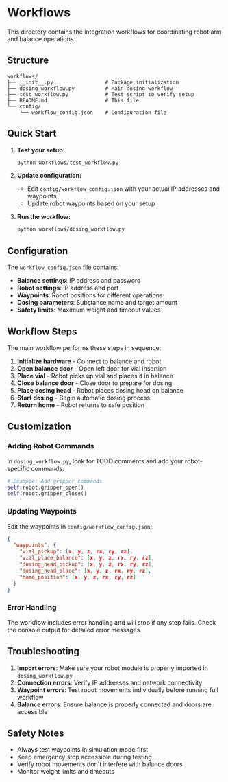 # Workflows

This directory contains the integration workflows for coordinating robot arm and balance operations.

## Structure

```
workflows/
├── __init__.py                 # Package initialization
├── dosing_workflow.py          # Main dosing workflow
├── test_workflow.py            # Test script to verify setup
├── README.md                   # This file
└── config/
    └── workflow_config.json    # Configuration file
```

## Quick Start

1. **Test your setup:**
   ```bash
   python workflows/test_workflow.py
   ```

2. **Update configuration:**
   - Edit `config/workflow_config.json` with your actual IP addresses and waypoints
   - Update robot waypoints based on your setup

3. **Run the workflow:**
   ```bash
   python workflows/dosing_workflow.py
   ```

## Configuration

The `workflow_config.json` file contains:

- **Balance settings**: IP address and password
- **Robot settings**: IP address and port
- **Waypoints**: Robot positions for different operations
- **Dosing parameters**: Substance name and target amount
- **Safety limits**: Maximum weight and timeout values

## Workflow Steps

The main workflow performs these steps in sequence:

1. **Initialize hardware** - Connect to balance and robot
2. **Open balance door** - Open left door for vial insertion
3. **Place vial** - Robot picks up vial and places it in balance
4. **Close balance door** - Close door to prepare for dosing
5. **Place dosing head** - Robot places dosing head on balance
6. **Start dosing** - Begin automatic dosing process
7. **Return home** - Robot returns to safe position

## Customization

### Adding Robot Commands

In `dosing_workflow.py`, look for TODO comments and add your robot-specific commands:

```python
# Example: Add gripper commands
self.robot.gripper_open()
self.robot.gripper_close()
```

### Updating Waypoints

Edit the waypoints in `config/workflow_config.json`:

```json
{
  "waypoints": {
    "vial_pickup": [x, y, z, rx, ry, rz],
    "vial_place_balance": [x, y, z, rx, ry, rz],
    "dosing_head_pickup": [x, y, z, rx, ry, rz],
    "dosing_head_place": [x, y, z, rx, ry, rz],
    "home_position": [x, y, z, rx, ry, rz]
  }
}
```

### Error Handling

The workflow includes error handling and will stop if any step fails. Check the console output for detailed error messages.

## Troubleshooting

1. **Import errors**: Make sure your robot module is properly imported in `dosing_workflow.py`
2. **Connection errors**: Verify IP addresses and network connectivity
3. **Waypoint errors**: Test robot movements individually before running full workflow
4. **Balance errors**: Ensure balance is properly connected and doors are accessible

## Safety Notes

- Always test waypoints in simulation mode first
- Keep emergency stop accessible during testing
- Verify robot movements don't interfere with balance doors
- Monitor weight limits and timeouts 